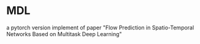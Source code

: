 # MDL
a pytorch version implement of paper "Flow Prediction in Spatio-Temporal Networks Based on Multitask Deep Learning"
